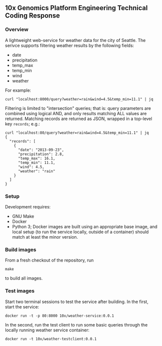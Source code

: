 ## 10x Genomics Platform Engineering Technical Coding Response

### Overview

A lightweight web-service for weather data for the city of Seattle.  The serivce
supports filtering weather results by the following fields:

 * date
 * precipitation
 * temp_max
 * temp_min
 * wind
 * weather

For example:

```
curl "localhost:8000/query?weather=rain&wind=4.5&temp_min=11.1" | jq
```

Filtering is limited to "intersection" queries; that is: query parameters are
combined using logical AND, and only results matching ALL values are returned.
Matching records are returned as JSON, wrapped in a top-level key `records`; e.g.:

```
curl "localhost:80/query?weather=rain&wind=4.5&temp_min=11.1" | jq
{
  "records": [
    {
      "date": "2013-09-23",
      "precipitation": 2.8,
      "temp_max": 16.1,
      "temp_min": 11.1,
      "wind": 4.5,
      "weather": "rain"
    }
  ]
}
```

### Setup

Development requires: 

 * GNU Make
 * Docker
 * Python 3; Docker images are built using an appropriate base image, and local
   setup (to run the service locally, outside of a container) should match at
   least the minor version.
   
### Build images

From a fresh checkout of the repository, run

```
make
```

to build all images.

### Test images

Start two terminal sessions to test the service after building.  In the first,
start the service:

```
docker run -t -p 80:8000 10x/weather-service:0.0.1
```

In the second, run the test client to run some basic queries through the
locally running weather service container:

```
docker run -t 10x/weather-testclient:0.0.1
```
